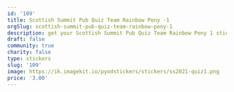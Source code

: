 ```yaml
---
id: '109'
title: Scottish Summit Pub Quiz Team Rainbow Pony -1
orgSlug: scottish-summit-pub-quiz-team-rainbow-pony-1
description: get your Scottish Summit Pub Quiz Team Rainbow Pony 1 sticker
draft: false
community: true
charity: false
type: stickers
slug: '109'
image: https://ik.imagekit.io/pyodstickers/stickers/ss2021-quiz1.png
price: '3.00'
---
```

